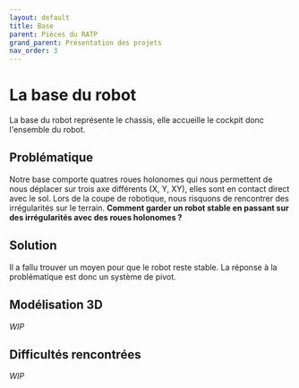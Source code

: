 ```yaml
---
layout: default
title: Base
parent: Pièces du RATP
grand_parent: Présentation des projets
nav_order: 3
---
```


# La base du robot

La base du robot représente le chassis, elle accueille le cockpit donc l'ensemble du robot.

## Problématique

Notre base comporte quatres roues holonomes qui nous permettent de nous déplacer sur trois axe différents (X, Y, XY), elles sont en contact direct avec le sol. Lors de la coupe de robotique, nous risquons de rencontrer des irrégularités sur le terrain. **Comment garder un robot stable en passant sur des irrégularités avec des roues holonomes ?**

## Solution

Il a fallu trouver un moyen pour que le robot reste stable. La réponse à la problématique est donc un système de pivot.

## Modélisation 3D

_WIP_

## Difficultés rencontrées

_WIP_